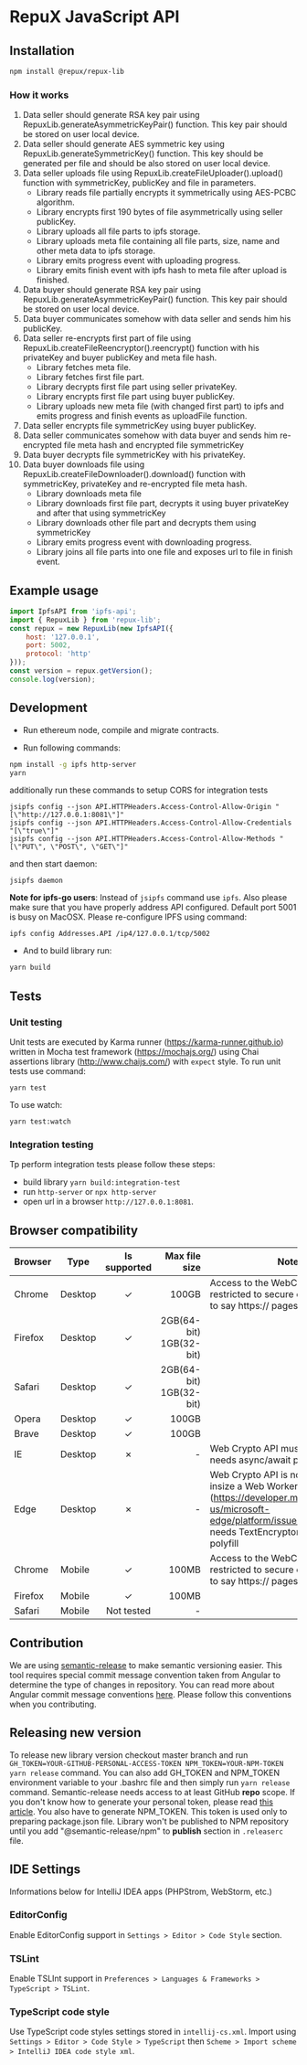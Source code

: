 # RepuX JavaScript API

## Installation
```bash
npm install @repux/repux-lib
```

### How it works
1. Data seller should generate RSA key pair using RepuxLib.generateAsymmetricKeyPair() function. This key pair should be stored on user local device.
2. Data seller should generate AES symmetric key using RepuxLib.generateSymmetricKey() function. This key should be generated per file and should be also stored on user local device.
3. Data seller uploads file using RepuxLib.createFileUploader().upload() function with symmetricKey, publicKey and file in parameters.
   - Library reads file partially encrypts it symmetrically using AES-PCBC algorithm.
   - Library encrypts first 190 bytes of file asymmetrically using seller publicKey.
   - Library uploads all file parts to ipfs storage.
   - Library uploads meta file containing all file parts, size, name and other meta data to ipfs storage.
   - Library emits progress event with uploading progress.
   - Library emits finish event with ipfs hash to meta file after upload is finished.
4. Data buyer should generate RSA key pair using RepuxLib.generateAsymmetricKeyPair() function. This key pair should be stored on user local device.
5. Data buyer communicates somehow with data seller and sends him his publicKey.
6. Data seller re-encrypts first part of file using RepuxLib.createFileReencryptor().reencrypt() function with his privateKey and buyer publicKey and meta file hash.
    - Library fetches meta file.
    - Library fetches first file part.
    - Library decrypts first file part using seller privateKey.
    - Library encrypts first file part using buyer publicKey.
    - Library uploads new meta file (with changed first part) to ipfs and emits progress and finish events as uploadFile function.
7. Data seller encrypts file symmetricKey using buyer publicKey.
8. Data seller communicates somehow with data buyer and sends him re-encrypted file meta hash and encrypted file symmetricKey
9. Data buyer decrypts file symmetricKey with his privateKey.
10. Data buyer downloads file using RepuxLib.createFileDownloader().download() function with symmetricKey, privateKey and re-encrypted file meta hash.
    - Library downloads meta file
    - Library downloads first file part, decrypts it using buyer privateKey and after that using symmetricKey
    - Library downloads other file part and decrypts them using symmetricKey
    - Library emits progress event with downloading progress.
    - Library joins all file parts into one file and exposes url to file in finish event.

## Example usage
```javascript
import IpfsAPI from 'ipfs-api';
import { RepuxLib } from 'repux-lib';
const repux = new RepuxLib(new IpfsAPI({
    host: '127.0.0.1',
    port: 5002,
    protocol: 'http'
}));
const version = repux.getVersion();
console.log(version);
```

## Development
* Run ethereum node, compile and migrate contracts. 

* Run following commands:
```bash
npm install -g ipfs http-server
yarn
```
    
additionally run these commands to setup CORS for integration tests   
 
    jsipfs config --json API.HTTPHeaders.Access-Control-Allow-Origin "[\"http://127.0.0.1:8081\"]"
    jsipfs config --json API.HTTPHeaders.Access-Control-Allow-Credentials "[\"true\"]"
    jsipfs config --json API.HTTPHeaders.Access-Control-Allow-Methods "[\"PUT\", \"POST\", \"GET\"]"


and then start daemon:

    jsipfs daemon   

**Note for ipfs-go users**: Instead of `jsipfs` command use `ipfs`. Also please make sure that you have properly address API configured. Default port 5001 is busy on MacOSX. Please re-configure IPFS using command:
    
    ipfs config Addresses.API /ip4/127.0.0.1/tcp/5002 

* And to build library run:
```bash
yarn build
```

## Tests

### Unit testing
Unit tests are executed by Karma runner (https://karma-runner.github.io) written in Mocha test framework (https://mochajs.org/) using Chai assertions library (http://www.chaijs.com/) with `expect` style. To run unit tests use command: 

    yarn test
    
To use watch: 

    yarn test:watch    

### Integration testing

Tp perform integration tests please follow these steps:
* build library `yarn build:integration-test` 
* run `http-server` or `npx http-server` 
* open url in a browser `http://127.0.0.1:8081`.

## Browser compatibility

| Browser | Type    | Is supported | Max file size           | Notes |
| ------- | ------- |:------------:| -----------------------:| ----- |
| Chrome  | Desktop | &check;      | 100GB                   | Access to the WebCrypto API is restricted to secure origins (which is to say https:// pages). |
| Firefox | Desktop | &check;      | 2GB(64-bit) 1GB(32-bit) |       |
| Safari  | Desktop | &check;      | 2GB(64-bit) 1GB(32-bit) |       |
| Opera   | Desktop | &check;      | 100GB                   |       |
| Brave   | Desktop | &check;      | 100GB                   |       |
| IE      | Desktop | &cross;      | -                       | Web Crypto API must be prefixed, needs async/await polyfill |
| Edge    | Desktop | &cross;      | -                       | Web Crypto API is not supported insize a Web Worker (https://developer.microsoft.com/en-us/microsoft-edge/platform/issues/7607496/), needs TextEncryptor/TextDecryptor polyfill |
| Chrome  | Mobile  | &check;      | 100MB                   | Access to the WebCrypto API is restricted to secure origins (which is to say https:// pages). |
| Firefox | Mobile  | &check;      | 100MB                   |       |
| Safari  | Mobile  | Not tested   | -                       |       |

## Contribution
We are using [semantic-release](https://github.com/semantic-release/semantic-release) to make semantic versioning easier. 
This tool requires special commit message convention taken from Angular to determine the type of changes in repository. 
You can read more about Angular commit message conventions [here](https://github.com/angular/angular.js/blob/master/DEVELOPERS.md#-git-commit-guidelines).
Please follow this conventions when you contributing.

## Releasing new version
To release new library version checkout master branch and run `GH_TOKEN=YOUR-GITHUB-PERSONAL-ACCESS-TOKEN NPM_TOKEN=YOUR-NPM-TOKEN yarn release` command.
You can also add GH_TOKEN and NPM_TOKEN environment variable to your .bashrc file and then simply run `yarn release` command.
Semantic-release needs access to at least GitHub **repo** scope. If you don't know how to generate your personal token, please read 
[this article](https://help.github.com/articles/creating-a-personal-access-token-for-the-command-line/). You also have to generate NPM_TOKEN. This 
token is used only to preparing package.json file. Library won't be published to NPM repository until you add "@semantic-release/npm" to **publish** section
in `.releaserc` file.

## IDE Settings
Informations below for IntelliJ IDEA apps (PHPStrom, WebStorm, etc.)

### EditorConfig
Enable EditorConfig support in `Settings > Editor > Code Style` section. 

### TSLint
Enable TSLInt support in `Preferences > Languages & Frameworks > TypeScript > TSLint`.

### TypeScript code style
Use TypeScript code styles settings stored in  `intellij-cs.xml`. Import using `Settings > Editor > Code Style > TypeScript` then `Scheme > Import scheme > IntelliJ IDEA code style xml`.
